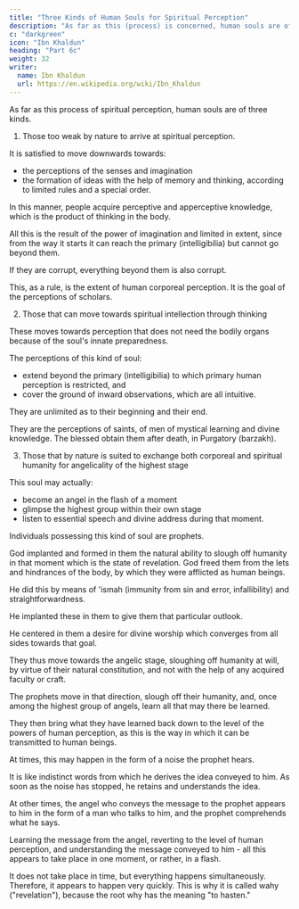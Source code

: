 ```yaml
---
title: "Three Kinds of Human Souls for Spiritual Perception"
description: "As far as this (process) is concerned, human souls are of three kinds"
c: "darkgreen"
icon: "Ibn Khaldun"
heading: "Part 6c"
weight: 32
writer:
  name: Ibn Khaldun
  url: https://en.wikipedia.org/wiki/Ibn_Khaldun
---
```



As far as this process of spiritual perception, human souls are of three kinds. 

1. Those too weak by nature to arrive at spiritual perception.

It is satisfied to move downwards towards:
- the perceptions of the senses and imagination 
- the formation of ideas with the help of memory and thinking, according to limited rules and a special order. 

<!-- 275 -->
In this manner, people acquire perceptive and apperceptive knowledge, which is the product of thinking in the body. 

All this is the result of the power of imagination and limited in extent, since from the way it starts it can reach the primary (intelligibilia) but cannot go beyond them. 

<!-- 276 -->
If they are corrupt, everything beyond them is also corrupt.  

This, as a rule, is the extent of human corporeal perception. It is the goal of the perceptions of scholars. 

<!-- It is in it that scholars are firmly grounded. -->


2. Those that can move towards spiritual intellection through thinking

These moves towards perception that does not need the bodily organs because of the soul's innate preparedness.

The perceptions of this kind of soul:
- extend beyond the primary (intelligibilia) to which primary human perception is restricted, and 
- cover the ground of inward observations, which are all intuitive.

They are unlimited as to their beginning and their end. 

They are the perceptions of saints, of men of mystical learning and divine knowledge. The blessed obtain them after death, in Purgatory (barzakh). 
<!-- 278 -->


3. Those that by nature is suited to exchange both corporeal and spiritual humanity for angelicality of the highest stage

This soul may actually:
- become an angel in the flash of a moment
- glimpse the highest group within their own stage
- listen to essential speech and divine address during that moment.

Individuals possessing this kind of soul are prophets. 
<!-- 279 -->

God implanted and formed in them the natural ability to slough off humanity in that moment which is the state of revelation. God freed them from the lets and hindrances of the body, by which they were afflicted as human beings. 

He did this by means of 'ismah (immunity from sin and error, infallibility) and straightforwardness. 

He implanted these in them to give them that particular outlook.

He centered in them a desire for divine worship which converges from all sides towards that goal. 

They thus move towards the angelic stage, sloughing off humanity at will, by virtue of their natural constitution, and not with the help of any acquired faculty or craft.

The prophets move in that direction, slough off their humanity, and, once among the highest group of angels, learn all that may there be learned.

They then bring what they have learned back down to the level of the powers of human perception, as this is the way in which it can be transmitted to human beings. 

At times, this may happen in the form of a noise the prophet hears. 

It is like indistinct words from which he derives the idea conveyed to him. As soon as the noise has stopped, he retains and understands the idea. 

At other times, the angel who conveys the message to the prophet appears to him in the form of a man who talks to him, and the prophet comprehends what he says.

Learning the message from the angel, reverting to the level of human perception, and understanding the message conveyed to him - all this appears to take place in one moment, or rather, in a flash. 

It does not take place in time, but everything happens simultaneously. Therefore, it appears to happen very quickly. This is why it is called wahy ("revelation"), because the root why has the meaning "to hasten." 

<!-- 280 -->
